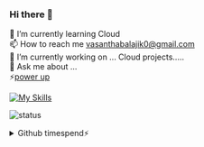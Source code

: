 ### Hi there 👋
🌱 I’m currently learning Cloud <br>
📫 How to reach me vasanthabalajik0@gmail.com <br>
🔭 I’m currently working on ... Cloud projects.....<br>
💬 Ask me about ...<br>
⚡[power up](https://xmind.works/share/DBnjksnb)

[![My Skills](https://skillicons.dev/icons?i=aws,azure,gcp,bash,py,docker,git,github,kubernetes,linux,nginx,vscode)](https://skillicons.dev)

![status](https://nocache.advaith.workers.dev?url=https://img.shields.io/endpoint?url=https://dev.discordprofiles.me/api/badge/status/276544649148235776?simple=true)

<details>
  <summary>Github timespend⚡</summary>
  
  <a href="#">![Github stats](https://github-readme-stats.vercel.app/api?username=vasanthabalaji01&theme=blueberry&count_private=true&hide_border=true&line_height=20)</a>
  <a href="#">![Top Langs](https://github-readme-stats.vercel.app/api/top-langs/?username=vasanthabalaji01&layout=compact&theme=blueberry&count_private=true&hide_border=true)</a>
</details>

<!--
**vasanthabalaji01/vasanthabalaji01** is a ✨ _special_ ✨ repository because its `README.md` (this file) appears on your GitHub profile.

Here are some ideas to get you started:

- 🔭 I’m currently working on ...
- 🌱 I’m currently learning ...
- 👯 I’m looking to collaborate on ...
- 🤔 I’m looking for help with ...
- 💬 Ask me about ...
- 📫 How to reach me: ...
- 😄 Pronouns: ...
- ⚡ Fun fact: ...
-->
